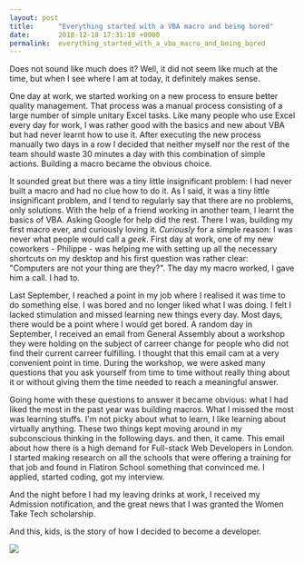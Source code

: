 ```yaml
---
layout: post
title:      "Everything started with a VBA macro and being bored"
date:       2018-12-18 17:31:18 +0000
permalink:  everything_started_with_a_vba_macro_and_being_bored
---
```



 

Does not sound like much does it? Well, it did not seem like much at the time, but when I see where I am at today, it definitely makes sense. 

One day at work, we started working on a new process to ensure better quality management. That process was a manual process consisting of a large number of simple unitary Excel tasks. Like many people who use Excel every day for work, I was rather good with the basics and new about VBA but had never learnt how to use it.  After executing the new process manually two days in a row I decided that neither myself nor the rest of the team should waste 30 minutes a day with this combination of simple actions. Building a macro became the obvious choice. 

It sounded great but there was a tiny little insignificant problem: I had never built a macro and had no clue how to do it. As I said, it was a tiny little insignificant problem, and I tend to regularly say that there are no problems, only solutions. With the help of a friend working in another team, I learnt the basics of VBA. Asking Google for help did the rest. There I was, building my first macro ever, and curiously loving it. *Curiously* for a simple reason: I was never what people would call a *geek*. First day at work, one of my new coworkers - Philippe - was helping me with setting up all the necessary shortcuts on my desktop and his first question was rather clear: "Computers are not your thing are they?". The day my macro worked, I gave him a call. I had to. 

Last September, I reached a point in my job where I realised it was time to do something else. I was bored and no longer liked what I was doing. I felt I lacked stimulation and missed learning new things every day. Most days, there would be a point where I would get bored. A random day in September, I received an email from General Assembly about a workshop they were holding on the subject of carreer change for people who did not find their current carreer fulfilling. I thought that this email cam at a very convenient point in time. During the workshop, we were asked many questions that you ask yourself from time to time without really thing about it or without giving them the time needed to reach a meaningful answer. 

Going home with these questions to answer it became obvious: what I had liked the most in the past year was building macros. What I missed the most was learning stuffs. I'm not picky about what to learn, I like learning about virtually anything. These two things kept moving around in my subconscious thinking in the following days. and then, it came. This email about how there is a high demand for Full-stack Web Developers in London. I started making research on all the schools that were offering a training for that job and found in Flatiron School something that convinced me. I applied, started coding, got my interview. 

And the night before I had my leaving drinks at work, I received my Admission notification, and the great news that I was granted the Women Take Tech scholarship. 

And this, kids, is the story of how I decided to become a developer. 

![](https://tvseriesfinale.com/wp-content/uploads/2016/01/howimetyourmother1.pnghttp://)

